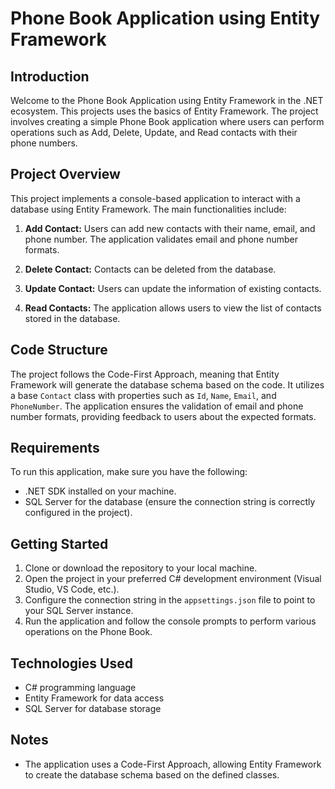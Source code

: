 # Phone Book Application using Entity Framework

## Introduction
Welcome to the Phone Book Application using Entity Framework in the .NET ecosystem. This projects uses the basics of Entity Framework. The project involves creating a simple Phone Book application where users can perform operations such as Add, Delete, Update, and Read contacts with their phone numbers.

## Project Overview
This project implements a console-based application to interact with a database using Entity Framework. The main functionalities include:

1. **Add Contact:** Users can add new contacts with their name, email, and phone number. The application validates email and phone number formats.

2. **Delete Contact:** Contacts can be deleted from the database.

3. **Update Contact:** Users can update the information of existing contacts.

4. **Read Contacts:** The application allows users to view the list of contacts stored in the database.

## Code Structure
The project follows the Code-First Approach, meaning that Entity Framework will generate the database schema based on the code. It utilizes a base `Contact` class with properties such as `Id`, `Name`, `Email`, and `PhoneNumber`. The application ensures the validation of email and phone number formats, providing feedback to users about the expected formats.

## Requirements
To run this application, make sure you have the following:

- .NET SDK installed on your machine.
- SQL Server for the database (ensure the connection string is correctly configured in the project).

## Getting Started
1. Clone or download the repository to your local machine.
2. Open the project in your preferred C# development environment (Visual Studio, VS Code, etc.).
3. Configure the connection string in the `appsettings.json` file to point to your SQL Server instance.
4. Run the application and follow the console prompts to perform various operations on the Phone Book.

## Technologies Used
- C# programming language
- Entity Framework for data access
- SQL Server for database storage

## Notes
- The application uses a Code-First Approach, allowing Entity Framework to create the database schema based on the defined classes.
